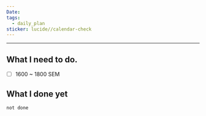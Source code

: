 ```yaml
---
Date: 
tags:
  - daily_plan
sticker: lucide//calendar-check
---
```

---
## What I need to do.

- [ ] 1600 ~ 1800 SEM



## What I done yet
```tasks
not done
```
